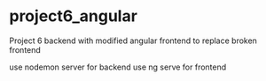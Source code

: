 # project6_angular
Project 6 backend with modified angular frontend to replace broken frontend

use nodemon server for backend
use ng serve for frontend

